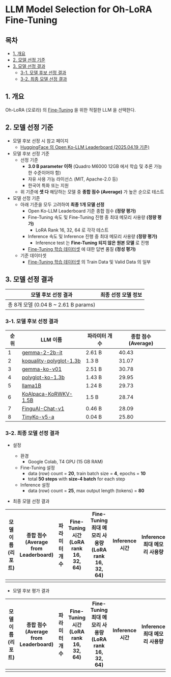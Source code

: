# LLM Model Selection for Oh-LoRA Fine-Tuning

## 목차

* [1. 개요](#1-개요)
* [2. 모델 선정 기준](#2-모델-선정-기준)
* [3. 모델 선정 결과](#3-모델-선정-결과)
  * [3-1. 모델 후보 선정 결과](#3-1-모델-후보-선정-결과)
  * [3-2. 최종 모델 선정 결과](#3-2-최종-모델-선정-결과)

## 1. 개요

Oh-LoRA (오로라) 의 [Fine-Tuning](https://github.com/WannaBeSuperteur/AI-study/blob/main/AI%20Basics/LLM%20Basics/LLM_%EA%B8%B0%EC%B4%88_Fine_Tuning.md) 을 위한 적절한 LLM 을 선택한다.

## 2. 모델 선정 기준

* 모델 후보 선정 시 참고 페이지
  * [HuggingFace 의 Open Ko-LLM Leaderboard (2025.04.19 기준)](https://huggingface.co/spaces/upstage/open-ko-llm-leaderboard)
* 모델 후보 선정 기준
  * 선정 기준 
    * **3.0 B parameter 이하** (Quadro M6000 12GB 에서 학습 및 추론 가능한 수준이어야 함)
    * 자유 사용 가능 라이선스 (MIT, Apache-2.0 등)
    * 한국어 특화 또는 지원
  * 위 기준에 **셋 다** 해당하는 모델 중 **종합 점수 (Average)** 가 높은 순으로 테스트
* 모델 선정 기준
  * 아래 기준을 모두 고려하여 **최종 1개 모델 선정**
    * Open Ko-LLM Leaderboard 기준 종합 점수 **(정량 평가)** 
    * Fine-Tuning 속도 및 Fine-Tuning 진행 중 최대 메모리 사용량 **(정량 평가)**
      * LoRA Rank 16, 32, 64 로 각각 테스트 
    * Inference 속도 및 Inference 진행 중 최대 메모리 사용량 **(정량 평가)**
      * Inference test 는 **Fine-Tuning 되지 않은 원본 모델** 로 진행 
    * [Fine-Tuning 학습 데이터셋](../OhLoRA_fine_tuning.csv) 에 대한 답변 품질 **(정성 평가)**
  * 기준 데이터셋
    * [Fine-Tuning 학습 데이터셋](../OhLoRA_fine_tuning.csv) 의 Train Data 및 Valid Data 의 일부

## 3. 모델 선정 결과

| 모델 후보 선정 결과                      | 최종 선정 모델 정보 |
|----------------------------------|-------------|
| 총 8개 모델 (0.04 B ~ 2.61 B params) |             |

### 3-1. 모델 후보 선정 결과

| 순위 | LLM 이름                                                                              | 파라미터 개수 | 종합 점수 (Average) |
|----|-------------------------------------------------------------------------------------|---------|-----------------|
| 1  | [gemma-2-2b-it](https://huggingface.co/unsloth/gemma-2-2b-it)                       | 2.61 B  | 40.43           |
| 2  | [koquality-polyglot-1.3b](https://huggingface.co/DILAB-HYU/koquality-polyglot-1.3b) | 1.3 B   | 31.07           |
| 3  | [gemma-ko-v01](https://huggingface.co/cpm-ai/gemma-ko-v01)                          | 2.51 B  | 30.78           |
| 4  | [polyglot-ko-1.3b](https://huggingface.co/EleutherAI/polyglot-ko-1.3b)              | 1.43 B  | 29.95           |
| 5  | [llama1B](https://huggingface.co/Yebin46/llama1B)                                   | 1.24 B  | 29.73           |
| 6  | [KoAlpaca-KoRWKV-1.5B](https://huggingface.co/beomi/KoAlpaca-KoRWKV-1.5B)           | 1.5 B   | 28.74           |
| 7  | [FinguAI-Chat-v1](https://huggingface.co/FINGU-AI/FinguAI-Chat-v1)                  | 0.46 B  | 28.09           |
| 8  | [TinyKo-v5-a](https://huggingface.co/blueapple8259/TinyKo-v5-a)                     | 0.04 B  | 25.80           |

### 3-2. 최종 모델 선정 결과

* 설정
  * 환경
    * Google Colab, T4 GPU (15 GB RAM) 
  * Fine-Tuning 설정
    * data (row) count = **20**, train batch size = **4**, epochs = **10**
    * total **50 steps** with **size-4 batch** for each step
  * Inference 설정
    * data (row) count = **25**, max output length (tokens) = **80** 

* 최종 모델 선정 결과

| 모델 이름 (리포트) | 종합 점수<br>(Average from Leaderboard) | 파라미터 개수 | Fine-Tuning 시간<br>(LoRA rank 16, 32, 64) | Fine-Tuning 최대 메모리 사용량<br>(LoRA rank 16, 32, 64) | Inference 시간 | Inference 최대 메모리 사용량 | Inference 답변 품질 |
|-------------|-------------------------------------|---------|------------------------------------------|--------------------------------------------------|--------------|----------------------|-----------------|
|             |                                     |         |                                          |                                                  |              |                      |                 |

* 모델 후보 평가 결과

| 모델 이름 (리포트) | 종합 점수<br>(Average from Leaderboard) | 파라미터 개수 | Fine-Tuning 시간<br>(LoRA rank 16, 32, 64) | Fine-Tuning 최대 메모리 사용량<br>(LoRA rank 16, 32, 64) | Inference 시간 | Inference 최대 메모리 사용량 | Inference 답변 품질 |
|-------------|-------------------------------------|---------|------------------------------------------|--------------------------------------------------|--------------|----------------------|-----------------|
|             |                                     |         |                                          |                                                  |              |                      |                 |